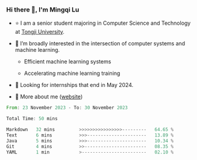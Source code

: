 ### Hi there 👋, I'm Mingqi Lu

- :star: I am a senior student majoring in Computer Science and Technology at [Tongji University](https://en.tongji.edu.cn/p/#/).

- :thinking: I’m broadly interested in the intersection of computer systems and machine learning.

  - Efficient machine learning systems

  - Accelerating machine learning training

- :seedling: Looking for internships that end in May 2024.

- 💬 More about me ([website](https://lmqqqqqq.github.io/))

<!--START_SECTION:waka-->

```rust
From: 23 November 2023 - To: 30 November 2023

Total Time: 50 mins

Markdown   32 mins         >>>>>>>>>>>>>>>>---------   64.65 %
Text       6 mins          >>>----------------------   13.89 %
Java       5 mins          >>>----------------------   10.34 %
Git        4 mins          >>-----------------------   08.35 %
YAML       1 min           >------------------------   02.10 %
```

<!--END_SECTION:waka-->

